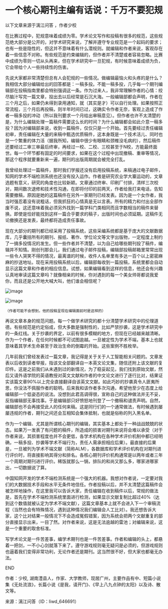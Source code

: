 # 一个核心期刊主编有话说：千万不要犯规


以下文章来源于漓江问答 ，作者少校



在比赛过程中，犯规意味着成绩为零。学术论文写作和投稿有很多的规范，这些规范绝大部分是公开的，对学术研究来说，了解并遵守专业规范是一个起码的要求；也有一些是隐性的，但这并不意味着有什么潜规则。就编辑和作者来说，客观存在着一些信息不对称。有些规范是约束编辑的，但作者并不清楚或者容易忽略。比赛中成绩为零则一切从头再来，但在学术研究中一旦犯规，有时候意味着成绩为负，它会带给个人一些持续性的伤害。

先说大家都非常清楚但总有人会犯规的一些情况。做编辑最恼火和头疼的是什么？我相信大部分编辑给出的回答都是：一稿多投。不能一稿多投，几乎每一个期刊编辑部在投稿指南里都会特别强调这一条。作为过来人，我非常理解作者的心情：绞尽脑汁写完一篇文章，投出去以后经常是石沉大海。一般编辑部都会声明，作者在三个月之后，如果仍未得到录用通知，就（其实是才）可以自行处理。如果按照正常流程，三个月后再投稿，则半年时间已过，这确实令作者无奈，客观上造成了作者一稿多投的冲动（所以我刊要求一个月给出审稿意见）。但作者也许不太清楚的是，为什么编辑处理一篇稿件需要这么长的时间？为什么编辑都会如此介意一稿多投？因为对编辑部来说，收到一篇稿件，仅仅只是一个开始。首先要经过责任编辑初审，责任编辑在大量的来稿中甄选优质稿件，这本身既是一个技术活儿、同时也是一个繁重的体力活（据我所知，编辑中很少有眼睛和颈椎没毛病的），然后稿件还要经过二审三审最后终审，再经过一校、二校、三校甚至于N校，方能最终面世。每一个环节都有固定的时间要求，如果在这个过程中出现撤稿、重审等情况，那这个程序就要重新来一遍，期刊的出版周期就会被完全打乱。

我曾经处理过一篇稿件，那时我们学报还没有启用投稿系统，来稿通过电子邮件，知网的学术不端检测系统也还没有投入运作。作者是研究农业学大寨运动的，文章选题有意义，研究的角度也比较新颖。文章通过终审、印刷厂付排，清样三次校对，期间数次退修和技术性沟通，在即将付印的前两天，作者给我打来电话，告知需要撤稿，原因是她的这篇稿件在另外一家期刊已经发表。因为是一个女作者，我当时强忍着没有说粗话，但我抓狂的心情真是无以言表。所有的精力和付出全部作废不说，这还意味着我必须另外找到一篇学科门类相同而且字数相当的稿件来替换。即使是恰好能找到这样一篇合乎要求的稿子，出版时间也必须延期。这稿件无论撤换还是发表，最终都将造成责任事故。

现在大部分的期刊都已经采用了投稿系统，这些采编系统都是基于庞大的文献数据库，几乎囊括所有的期刊、报纸、著作、学位论文等文字出版物，一定程度上制约了一搞多投情况的发生。但一些作者并不清楚，以为自己给哪些期刊投了稿件，编辑并不知情。刚创刊那会儿，我们通过电子邮件投稿，编辑部投稿邮箱里常常出现一些令人哭笑不得的情况，最离谱的时候，收件人名单里有多达一百个以上密密麻麻的抄送地址。现在采用投稿系统以后，编辑部每收到一篇投稿，系统里都会自动显示这篇文章和作者的相应信息。试想，如果编辑看到这样的信息，他还会有兴趣认真地审读这篇文章吗？就像相亲的时候，你对遇到的每一个美女帅哥都说我爱你，而且还是公开地大喊大叫，他们谁会相信呢？


![image](https://user-images.githubusercontent.com/543384/198224438-a46a8ce8-08e5-4a3e-ac91-aa542cc85b0d.png)

![image](https://user-images.githubusercontent.com/543384/198224476-ca082082-c246-4f13-b6e2-9d63dbd79b95.png)


    （作者可能不会想到，他的投稿呈现在编辑面前时是这样的）

再说文章本身的规范问题。每一个做学术研究的都十分清楚学术研究中的伦理道德。有些规范是约定俗成，但大多数是强制性的，比如严禁抄袭，这是学术研究中的一条红线。关于抄袭的界定，以前有很多模糊的地方，但现在已经越来越清晰。作为一个作者，在任何时候都不可试图逾越。一旦被定性为学术不端，基本上也就意味着其学术生命甚至于政治生命的倒霉的开始。这些案例不胜枚举。

几年前我们曾经发表过一篇文章，我记得是关于关于人工智能相关问题的。文章发表以后收到读者举报，指该文全部翻译自一本英文论文集，随信还附上该文献的复印件。这是之前我们从未遇到过的新情况，为了稳妥起见，我们找到原始文献，然后又请外语学院的英语教授对英文文献和作者的中文论文进行了逐行比对，结果证实该篇文章90%以上完全直接翻译自该英文文献。如此巧妙的抄袭真令人匪夷所思，你没法不佩服作者的聪明。后来我和该作者多次沟通，希望他至少在态度上给编辑部一个低姿态的说法。没想到此君高调得很，宣称自己的这种做法并无不妥，反指编辑部无事找事。于是编辑部只好愤怒地刊登了一个撤稿和谴责声明。自然，编辑部也不会再接受此人的任何来稿。这是同行们的一个通常做法，有时候遇到屡屡违规的作者，期刊之间还会互相知会集体抵制，也就是俗称的列入黑名单。 

作为一个编辑、尤其是所谓核心期刊的编辑，其实基本上都处于一种战战兢兢的状态。如果万一发表了有问题的稿件，所造成的损害对期刊来说将会难以承受（对于作者来说，其损害程度也并不会更低，各学术机构在各种学术评价机制中都已经明确，一稿多投、抄袭等学术不端行为，责任人需承担相应后果）。最直接的后果是，一旦被列为学术不端文献（简称ALM），各数据库和学术评价机构在对期刊进行评价时，将直接影响其得分和排名。各核心期刊评价机构通常是以两年或者三年一个周期对期刊进行评价。稀饭就那么一锅，排队的和尚又那么多，哪家进哪家出，一切数据说了算。

中国知网开发的学术不端检测系统是一个强大的机器。我想对作者说，一定要对我们的大数据技术手段和水平无条件地信任。作者投稿以后，并不太清楚这篇稿件会被怎样地操作，在这里我可以告诉大家，责任编辑在收到稿件以后，常规的做法是，首先在学术不端检测系统里面进行检测，如果显示文献复制比超过40%（达到这个数值就被认定为学术不端文献），这篇文章基本上就不会进入下一个审稿流程（当然也会有特殊情况，遇到这种情况我们编辑会人工比对）。我还想告诉大家，这个比对结果一般情况下不会造成冤假错案，因为系统会把两个文献重复的部分直接显示出来，一目了然。对作者来说，这是无法逾越的雷池；对编辑来说，这是一个重要的取舍标准。

写学术论文是一件苦差事，编学术期刊也是一件苦差事。作者和编辑的头上，都悬着一把剑，一不小心剑就落下来了。遵守游戏规则毫无疑问是必须的，但游戏规则也逼着我们变得非常功利，无论作者还是期刊。这当然很不好，但大家也都毫无办法。

                       

END

作者：少校, 湖南澧县人，作家、大学教师，现居广州，主要作品有中、短篇小说集《无处流浪》，长篇小说《是我，请开门》、《早上八九点钟的太阳》以及诗、散文等。

来源：漓江问答（ID：liwd_646691）
